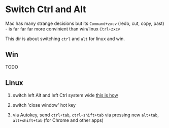 
# Switch Ctrl and Alt

Mac has many strange decisions but its `Command+zxcv` (redo, cut, copy, past) - is far far far more convinient than win/linux `Ctrl+zxcv`

This dir is about switching `ctrl` and `alt` for linux and win.

## Win

TODO

## Linux

1. switch left Alt and left Ctrl system wide [this is how](https://askubuntu.com/questions/93624/how-do-i-swap-left-ctrl-with-left-alt-on-my-keyboard)

2. switch 'close window' hot key

3. via Autokey, send `ctrl+tab`, `ctrl+shift+tab` via pressing new `alt+tab`, `alt+shift+tab` (for Chrome and other apps)